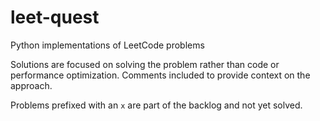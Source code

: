 # leet-quest
Python implementations of LeetCode problems

Solutions are focused on solving the problem rather than code or performance optimization. Comments included to provide context on the approach.

Problems prefixed with an `x` are part of the backlog and not yet solved.
